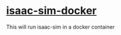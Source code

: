 # [isaac-sim-docker](https://catalog.ngc.nvidia.com/orgs/nvidia/containers/isaac-sim)

This will run isaac-sim in a docker container
